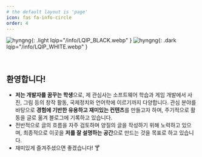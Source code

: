 ```yaml
---
# the default layout is 'page'
icon: fas fa-info-circle
order: 4
---
```


![hyngng](/info/hyngng_black.webp){: .light lqip="/info/LQIP_BLACK.webp" }
![hyngng](/info/hyngng_white.webp){: .dark lqip="/info/LQIP_WHITE.webp" }

<br>

## **환영합니다!**

- **저는 개발자를 꿈꾸는 학생**으로, 제 관심사는 소프트웨어 학습과 게임 개발에서 사진, 그림 등의 창작 활동, 국제정치와 언어학에 이르기까지 다양합니다. 관심 분야를 바탕으로 **경험에 기반한 유용하고 재미있는 컨텐츠**를 만들고자 하며, 주기적으로 활동을 글로 옮겨 블로그에 기록하고 있습니다.
- 전반적으로 글의 흐름을 자주 검토하며 양질의 글을 작성하기 위해 노력하고 있으며, 최종적으로 이곳을 **저를 잘 설명하는 공간**으로 만드는 것을 목표로 하고 있습니다.
- 재미있게 즐겨주셨으면 좋겠습니다! 🍸